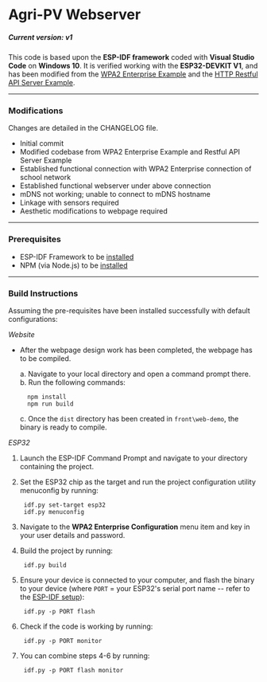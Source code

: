 # Agri-PV Webserver
##### Current version: v1

This code is based upon the **ESP-IDF framework** coded with **Visual Studio Code** on **Windows 10**. It is verified working with the **ESP32-DEVKIT V1**, and has been modified from the [WPA2 Enterprise Example](https://github.com/espressif/esp-idf/tree/master/examples/wifi/wpa2_enterprise) and the [HTTP Restful API Server Example](https://github.com/espressif/esp-idf/tree/master/examples/protocols/http_server/restful_server). 

---
### Modifications
Changes are detailed in the CHANGELOG file.
- Initial commit
- Modified codebase from WPA2 Enterprise Example and Restful API Server Example
- Established functional connection with WPA2 Enterprise connection of school network
- Established functional webserver under above connection
- mDNS not working; unable to connect to mDNS hostname
- Linkage with sensors required
- Aesthetic modifications to webpage required
---
### Prerequisites
- ESP-IDF Framework to be [installed](https://docs.espressif.com/projects/esp-idf/en/latest/esp32/get-started/index.html)
- NPM (via Node.js) to be [installed](https://nodejs.org/en/download/)
---
### Build Instructions
Assuming the pre-requisites have been installed successfully with default configurations:

*Website*
- After the webpage design work has been completed, the webpage has to be compiled.
    
    a. Navigate to your local directory and open a command prompt there.
    b. Run the following commands:

        npm install
        npm run build
    
    c. Once the `dist` directory has been created in `front\web-demo`, the binary is ready to compile.

*ESP32*
1. Launch the ESP-IDF Command Prompt and navigate to your  directory containing the project.

2. Set the ESP32 chip as the target and run the project configuration utility menuconfig by running:

        idf.py set-target esp32
        idf.py menuconfig

3. Navigate to the **WPA2 Enterprise Configuration** menu item and key in your user details and password.

4. Build the project by running: 

        idf.py build

5. Ensure your device is connected to your computer, and flash the binary to your device (where `PORT` = your ESP32's serial port name -- refer to the [ESP-IDF setup](https://docs.espressif.com/projects/esp-idf/en/latest/esp32/get-started/#get-started-connect)):

        idf.py -p PORT flash

6. Check if the code is working by running:

        idf.py -p PORT monitor

7. You can combine steps 4-6 by running:

        idf.py -p PORT flash monitor
